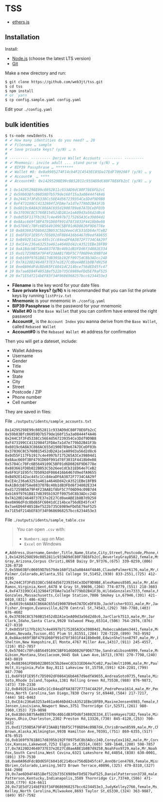 # TSS

- [ethers.js](https://docs.ethers.org/v6/)


## Installation

Install:

- [Node.js](https://nodejs.org/en/) (choose the latest LTS version)
- [Git](https://git-scm.com/)

Make a new directory and run:

```bash
$ git clone https://github.com/web3jt/tss.git
$ cd tss
$ npm install
# or `yarn`
$ cp config.sample.yaml config.yaml
```

Edit your `./config.yaml`


## bulk identities

```bash
$ ts-node newIdents.ts
# ✔ How many identities do you need? … 20
# ✔ Filename … sample
# ✔ Save private keys? (y/N) … n
# 
# --------- --------- Derive Wallet Accounts --------- ---------
# ✔ Mnemonic: invite adult ... stand purse (y/N) … y
# ✔ BIP39 Passphrase … ********
# ✔ Wallet #0: 0x0a9905274F14cb4F2C4543EC85Da17EdF709208f (y/N) … y
# ✔ Account#_ … ****
# ✔ Account#0: 0x14295298E99c0852811c933AD9dC80F78E6Fb2cC (y/N) … y
# 
# 1 0x14295298E99c0852811c933AD9dC80F78E6Fb2cC
# 2 0x59b03Bfc06059D7b579de160f15a3a08444f4A46
# 3 0x244C3f3Fd5338Cc56E4d567239354Ce3Ddf9D9B8
# 4 0xF473199CC4132984f2FDAe7a1d7e779bD2B41F3b
# 5 0x6019c6A8A3C866AC655d1900789e67A7DCeDF03b
# 6 0x37036C8C5760B15452dD2A1e1eA09d3a56d2d8c6
# 7 0x0d55F117Fb1917c4e4997b7175265A3Ce39804d1
# 8 0x8Aac669f3BF4791D60f991d78f3031F4418b0e08
# 9 0x5704Cc70Fc6B5649109C5BF01d6D0826F9D6778e
# 10 0x883661FD8b022B053C5b26eeCdCb31ED64e7CeB2
# 11 0x6F91F1E95fc7D5092dF086416b6467d9edfA9655
# 12 0xB492E142ac445c1Cc84eaDF6A3872F7734C4A29f
# 13 0xCE4c236a63253a461a4646Dd42cA3521EBe18FB9
# 14 0xA1BdcbB75Ae883707Bc40b1dB3FDd6f34802E334
# 15 0xd17259B5A79F4F23AAB1f8bF5C7f06D94c09B7d4
# 16 0xb169f9761B817d8395b192Ff0975dC8b3ADcc24D
# 17 0x7A120D24640737E37e2E27Cd0aeABE1b8B7d9258
# 18 0xe0A96dFdc8Dd65FC6041dC214bce756dED45fc47
# 19 0x7ae6D94F4851Bef522b735C6989eFDd5E79aF525
# 20 0x71E5df214bEF83f34F0686968257bcc6234453e3
```

- **Filename** is the key word for your date files
- **Save private keys? (y/N)** `N` is recommanded that you can list the private keys by running `listPriv.txt`
- **Mnemonic** is your mnemonic in `./config.yaml`
- **BIP39 Passphrase** is the password for your mnemonic
- **Wallet #0** is the `Base Wallet` that you can confirm have entered the right password
- **Account#_** is the `Account Index` you wanna derive from the `Base Wallet`, called `Rebased Wallet`
- **Account#0** is the `Rebased Wallet #0` address for confirmation

Then you will get a dateset, include:

- Wallet Address
- Username
- Gender
- Title
- Name
- State
- City
- Street
- Postcode / ZIP
- Phone number
- Cell number


They are saved in files:

File `./outputs/idents/sample_accounts.txt`

```text
0x14295298E99c0852811c933AD9dC80F78E6Fb2cC
0x59b03Bfc06059D7b579de160f15a3a08444f4A46
0x244C3f3Fd5338Cc56E4d567239354Ce3Ddf9D9B8
0xF473199CC4132984f2FDAe7a1d7e779bD2B41F3b
0x6019c6A8A3C866AC655d1900789e67A7DCeDF03b
0x37036C8C5760B15452dD2A1e1eA09d3a56d2d8c6
0x0d55F117Fb1917c4e4997b7175265A3Ce39804d1
0x8Aac669f3BF4791D60f991d78f3031F4418b0e08
0x5704Cc70Fc6B5649109C5BF01d6D0826F9D6778e
0x883661FD8b022B053C5b26eeCdCb31ED64e7CeB2
0x6F91F1E95fc7D5092dF086416b6467d9edfA9655
0xB492E142ac445c1Cc84eaDF6A3872F7734C4A29f
0xCE4c236a63253a461a4646Dd42cA3521EBe18FB9
0xA1BdcbB75Ae883707Bc40b1dB3FDd6f34802E334
0xd17259B5A79F4F23AAB1f8bF5C7f06D94c09B7d4
0xb169f9761B817d8395b192Ff0975dC8b3ADcc24D
0x7A120D24640737E37e2E27Cd0aeABE1b8B7d9258
0xe0A96dFdc8Dd65FC6041dC214bce756dED45fc47
0x7ae6D94F4851Bef522b735C6989eFDd5E79aF525
0x71E5df214bEF83f34F0686968257bcc6234453e3
```

File `./outputs/idents/sample_table.csv`

> You can open `.csv` with:
> - `Numbers.app` on Mac
> - `Excel` on Windows


```text
#,Address,Username,Gender,Title,Name,State,City,Street,Postcode,Phone,Cell
1,0x14295298E99c0852811c933AD9dC80F78E6Fb2cC,BeverleyGray8582,female,Ms,Beverley Gray,Arizona,Corpus Christi,8658 Daisy Dr,97376,(675) 339-0259,(806) 326-8710
2,0x59b03Bfc06059D7b579de160f15a3a08444f4A46,ClaudePalmer6176,male,Mr,Claude Palmer,Colorado,Atlanta,551 College St,51452,(930) 833-2551,(725) 412-0195
3,0x244C3f3Fd5338Cc56E4d567239354Ce3Ddf9D9B8,AlexRamos8505,male,Mr,Alex Ramos,Virginia,Kent,6478 W Gray St,99696,(204) 774-0779,(551) 218-3603
4,0xF473199CC4132984f2FDAe7a1d7e779bD2B41F3b,HildaGonzales7333,female,Ms,Hilda Gonzales,Massachusetts,College Station,7086 Smokey Ln,67946,(391) 421-6010,(831) 486-4282
5,0x6019c6A8A3C866AC655d1900789e67A7DCeDF03b,JackFisher9331,male,Mr,Jack Fisher,Oregon,Evansville,6270 Central St,74543,(292) 788-7788,(403) 676-4602
6,0x37036C8C5760B15452dD2A1e1eA09d3a56d2d8c6,JarClark7513,male,Mr,Jar Clark,Idaho,Santa Clara,9920 Valwood Pkwy,65314,(506) 764-2976,(876) 427-8310
7,0x0d55F117Fb1917c4e4997b7175265A3Ce39804d1,RebeccaAdams3441,female,Mrs,Rebecca Adams,Nevada,Tucson,451 Plum St,81551,(284) 728-7220,(899) 763-9592
8,0x8Aac669f3BF4791D60f991d78f3031F4418b0e08,EdwinShelton8797,male,Mr,Edwin Shelton,New Hampshire,El Monte,4767 Miller Ave,14317,(911) 245-4557,(216) 852-7857
9,0x5704Cc70Fc6B5649109C5BF01d6D0826F9D6778e,SandraGibson6999,female,Mrs,Sandra Gibson,Montana,Steilacoom,9445 Oak Lawn Ave,16713,(970) 270-7798,(240) 843-0819
10,0x883661FD8b022B053C5b26eeCdCb31ED64e7CeB2,PaulHolt1096,male,Mr,Paul Holt,Virginia,Palm Bay,8111 Lakeview St,15758,(591) 624-2281,(799) 467-7700
11,0x6F91F1E95fc7D5092dF086416b6467d9edfA9655,AndreaSoto9735,female,Miss,Andrea Soto,Rhode Island,Topeka,1381 Rolling Green Rd,75538,(988) 876-9873,(473) 739-2330
12,0xB492E142ac445c1Cc84eaDF6A3872F7734C4A29f,PedroPena1614,male,Mr,Pedro Pena,North Carolina,San Diego,7830 Cherry St,69448,(584) 217-7217,(444) 581-0463
13,0xCE4c236a63253a461a4646Dd42cA3521EBe18FB9,MaxineJensen6983,female,Ms,Maxine Jensen,Louisiana,Newport News,3751 Thornridge Cir,52571,(261) 980-3960,(353) 719-9898
14,0xA1BdcbB75Ae883707Bc40b1dB3FDd6f34802E334,EllenHayes7182,female,Miss,Ellen Hayes,Ohio,Charleston,2302 Preston Rd,13326,(730) 845-4120,(253) 700-1632
15,0xd17259B5A79F4F23AAB1f8bF5C7f06D94c09B7d4,ChrisBrown8599,male,Mr,Chris Brown,Alaska,Wilmington,9938 Hamilton Ave,70391,(751) 869-6355,(517) 476-9515
16,0xb169f9761B817d8395b192Ff0975dC8b3ADcc24D,CoreyCox1162,male,Mr,Corey Cox,Kansas,Lakewood,7252 Elgin St,65514,(603) 589-1648,(200) 598-7857
17,0x7A120D24640737E37e2E27Cd0aeABE1b8B7d9258,NoahFox9729,male,Mr,Noah Fox,South Carolina,West Covina,6321 Lakeshore Rd,44854,(838) 630-0001,(891) 379-7530
18,0xe0A96dFdc8Dd65FC6041dC214bce756dED45fc47,AnnObrien4769,female,Miss,Ann Obrien,Colorado,Lansing,5673 Brown Terrace,40896,(325) 479-8310,(327) 844-2908
19,0x7ae6D94F4851Bef522b735C6989eFDd5E79aF525,DanielPatterson3738,male,Mr,Daniel Patterson,Kentucky,Indianapolis,3589 Thornridge Cir,73740,(586) 471-3330,(779) 624-6611
20,0x71E5df214bEF83f34F0686968257bcc6234453e3,JudyKelley2766,female,Ms,Judy Kelley,North Carolina,Milwaukee,8693 Taylor St,65330,(324) 363-9887,(849) 957-7592
```

